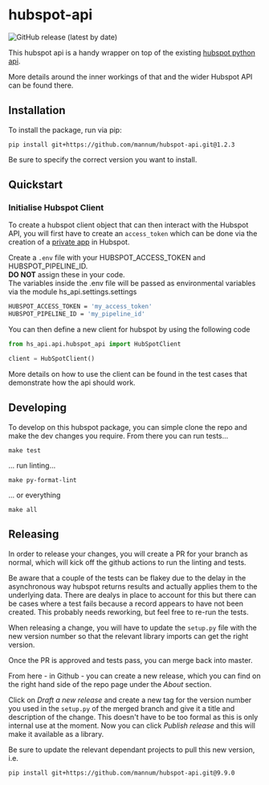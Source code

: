 # hubspot-api
![GitHub release (latest by date)](https://img.shields.io/github/v/release/mannum/hubspot-api)


This hubspot api is a handy wrapper on top of the existing [hubspot python api](https://github.com/HubSpot/hubspot-api-python).

More details around the inner workings of that and the wider Hubspot API can be found there.


## Installation

To install the package, run via pip:

```shell
pip install git+https://github.com/mannum/hubspot-api.git@1.2.3
```

Be sure to specify the correct version you want to install.



## Quickstart

### Initialise Hubspot Client

To create a hubspot client object that can then interact with the Hubspot
API, you will first have to create an `access_token` which can be done
via the creation of a [private app](https://developers.hubspot.com/docs/api/private-apps)
in Hubspot.  

Create a `.env` file with your HUBSPOT_ACCESS_TOKEN and HUBSPOT_PIPELINE_ID.  
**DO NOT** assign these in your code.   
The variables inside the .env file will be passed as environmental variables via the module hs_api.settings.settings   

```bash
HUBSPOT_ACCESS_TOKEN = 'my_access_token'
HUBSPOT_PIPELINE_ID = 'my_pipeline_id'
```

You can then define a new client for hubspot by using the following code
```python
from hs_api.api.hubspot_api import HubSpotClient

client = HubSpotClient()
```

More details on how to use the client can be found in the test cases that
demonstrate how the api should work.

## Developing

To develop on this hubspot package, you can simple clone the repo and make
the dev changes you require. From there you can run tests...

```
make test
```

... run linting...

```
make py-format-lint
```

... or everything

```
make all
```

## Releasing

In order to release your changes, you will create a PR for your branch as
normal, which will kick off the github actions to run the linting and tests.

Be aware that a couple of the tests can be flakey due to the delay in the
asynchronous way hubspot returns results and actually applies them to the
underlying data. There are dealys in place to account for this but there can
be cases where a test fails because a record appears to have not been created.
This probably needs reworking, but feel free to re-run the tests.

When releasing a change, you will have to update the `setup.py` file with the
new version number so that the relevant library imports can get the right version.

Once the PR is approved and tests pass, you can merge back into master.

From here - in Github - you can create a new release, which you can find on the
right hand side of the repo page under the _About_ section.

Click on _Draft a new release_ and create a new tag for the version number you used
in the `setup.py` of the merged branch and give it a title and description
of the change. This doesn't have to be too formal as this is only internal
use at the moment.
Now you can click _Publish release_ and this will make it available as a
library.

Be sure to update the relevant dependant projects to pull this new version, i.e.

```
pip install git+https://github.com/mannum/hubspot-api.git@9.9.0
```
